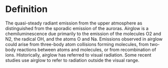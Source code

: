 # Definition

The quasi-steady radiant emission from the upper atmosphere as
distinguished from the sporadic emission of the auroras. Airglow is a
chemiluminescence due primarily to the emission of the molecules O2 and
N2, the radical OH, and the atoms O and Na. Emissions observed in
airglow could arise from three-body atom collisions forming molecules,
from two-body reactions between atoms and molecules, or from
recombination of ions. Historically, airglow has referred to visual
radiation. Some recent studies use airglow to refer to radiation outside
the visual range.

